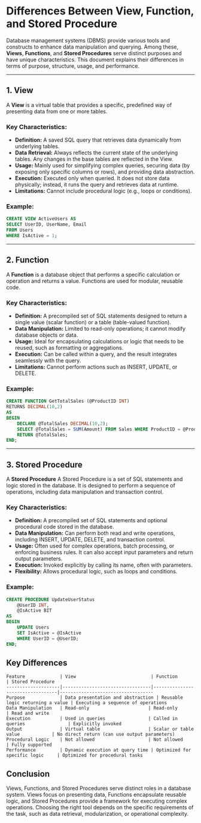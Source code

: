 # Differences Between View, Function, and Stored Procedure

Database management systems (DBMS) provide various tools and constructs to enhance data manipulation and querying. Among these, **Views**, **Functions**, and **Stored Procedures** serve distinct purposes and have unique characteristics. This document explains their differences in terms of purpose, structure, usage, and performance.

---

## 1. View

A **View** is a virtual table that provides a specific, predefined way of presenting data from one or more tables.

### Key Characteristics:
- **Definition:** A saved SQL query that retrieves data dynamically from underlying tables.
- **Data Retrieval:** Always reflects the current state of the underlying tables. Any changes in the base tables are reflected in the View.
- **Usage:** Mainly used for simplifying complex queries, securing data (by exposing only specific columns or rows), and providing data abstraction.
- **Execution:** Executed only when queried. It does not store data physically; instead, it runs the query and retrieves data at runtime.
- **Limitations:** Cannot include procedural logic (e.g., loops or conditions).

### Example:
```sql
CREATE VIEW ActiveUsers AS
SELECT UserID, UserName, Email
FROM Users
WHERE IsActive = 1;
```
---

## 2. Function

A **Function** is a database object that performs a specific calculation or operation and returns a value. Functions are used for modular, reusable code.

### Key Characteristics:
- **Definition:** A precompiled set of SQL statements designed to return a single value (scalar function) or a table (table-valued function).
- **Data Manipulation:** Limited to read-only operations; it cannot modify database objects or data.
- **Usage:** Ideal for encapsulating calculations or logic that needs to be reused, such as formatting or aggregations.
- **Execution:** Can be called within a query, and the result integrates seamlessly with the query.
- **Limitations:** Cannot perform actions such as INSERT, UPDATE, or DELETE.

### Example:
```sql
CREATE FUNCTION GetTotalSales (@ProductID INT)
RETURNS DECIMAL(10,2)
AS
BEGIN
    DECLARE @TotalSales DECIMAL(10,2);
    SELECT @TotalSales = SUM(Amount) FROM Sales WHERE ProductID = @ProductID;
    RETURN @TotalSales;
END;

```
---

## 3. Stored Procedure

A **Stored Procedure** A Stored Procedure is a set of SQL statements and logic stored in the database. It is designed to perform a sequence of operations, including data manipulation and transaction control.

### Key Characteristics:
- **Definition:** A precompiled set of SQL statements and optional procedural code stored in the database.
- **Data Manipulation:** Can perform both read and write operations, including INSERT, UPDATE, DELETE, and transaction control.
- **Usage:** Often used for complex operations, batch processing, or enforcing business rules. It can also accept input parameters and return output parameters.
- **Execution:** Invoked explicitly by calling its name, often with parameters.
- **Flexibility:** Allows procedural logic, such as loops and conditions.

### Example:
```sql
CREATE PROCEDURE UpdateUserStatus
    @UserID INT,
    @IsActive BIT
AS
BEGIN
    UPDATE Users
    SET IsActive = @IsActive
    WHERE UserID = @UserID;
END;

```

## Key Differences

```plaintext
Feature             | View                            | Function                         | Stored Procedure
--------------------|---------------------------------|----------------------------------|-----------------------------------
Purpose             | Data presentation and abstraction | Reusable logic returning a value | Executing a sequence of operations
Data Manipulation   | Read-only                      | Read-only                        | Read and write
Execution           | Used in queries                | Called in queries                | Explicitly invoked
Output              | Virtual table                  | Scalar or table value            | No direct return (can use output parameters)
Procedural Logic    | Not allowed                    | Not allowed                      | Fully supported
Performance         | Dynamic execution at query time | Optimized for specific logic     | Optimized for procedural tasks
```

## Conclusion
Views, Functions, and Stored Procedures serve distinct roles in a database system. Views focus on presenting data, Functions encapsulate reusable logic, and Stored Procedures provide a framework for executing complex operations. Choosing the right tool depends on the specific requirements of the task, such as data retrieval, modularization, or operational complexity.
